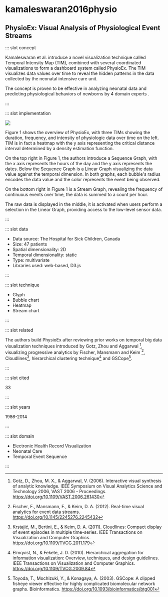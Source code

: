 # kamaleswaran2016physio

## PhysioEx: Visual Analysis of Physiological Event Streams

<Paper>

::: slot concept

Kamaleswaran et al. introduce a novel visualization technique called Temporal Intensity Map (TIM), combined with several coordinated visualizations to form a dashboard system called PhysioEx. The TIM visualizes data values over time to reveal the hidden patterns in the data collected by the neonatal intensive care unit.

The concept is proven to be effective in analyzing neonatal data and predicting physiological behaviors of newborns by 4 domain experts .

:::

::: slot implementation

![](https://share.henry.wang/K7k66y/MTJM2HkEF6+)

Figure 1 shows the overview of PhysioEx, with three TIMs showing the duration, frequency, and intensity of physiologic data over time on the left. TIM is in fact a heatmap with the y axis representing the critical distance interval determined by a density estimation function.

On the top right in Figure 1, the authors introduce a Sequence Graph, with the x axis represents the hours of the day and the y axis represents the dates. Below the Sequence Graph is a Linear Graph visualizing the data value against the temporal dimension. In both graphs, each bubble's radius encodes the data value and the color represents the event being observed.

On the bottom right in Figure 1 is a Stream Graph, revealing the frequency of continuous events over time, the data is summed to a count per hour.

The raw data is displayed in the middle, it is activated when users perform a selection in the Linear Graph, providing access to the low-level sensor data.

:::

::: slot data

- Data source: The Hospital for Sick Children, Canada
- Size: 47 patients
- Spatial dimensionality: 2D
- Temporal dimensionality: static
- Type: multivariate
- Libraries used: web-based, D3.js

:::

::: slot technique

- Glyph
- Bubble chart
- Heatmap
- Stream chart

:::

::: slot related

The authors build PhysioEx after reviewing prior works on temporal big data visualization techniques introduced by Gotz, Zhou and Aggarwal [^P1], visualizing progressive analytics by Fischer, Mansmann and Keim [^P2], Cloudlines[^Cloudlines], hierarchical clustering technique[^H1] and GSCope[^GSCope].

:::

::: slot cited

33

:::

::: slot years

1986-2014

:::

::: slot domain

- Electronic Health Record Visualization
- Neonatal Care
- Temporal Event Sequence

:::

</Paper>

[^P1]: Gotz, D., Zhou, M. X., & Aggarwal, V. (2006). Interactive visual synthesis of analytic knowledge. IEEE Symposium on Visual Analytics Science and Technology 2006, VAST 2006 - Proceedings. https://doi.org/10.1109/VAST.2006.261430

[^P2]: Fischer, F., Mansmann, F., & Keim, D. A. (2012). Real-time visual analytics for event data streams. https://doi.org/10.1145/2245276.2245432

[^Cloudlines]: Krstajić, M., Bertini, E., & Keim, D. A. (2011). Cloudlines: Compact display of event episodes in multiple time-series. IEEE Transactions on Visualization and Computer Graphics. https://doi.org/10.1109/TVCG.2011.179

[^H1]: Elmqvist, N., & Fekete, J. D. (2010). Hierarchical aggregation for information visualization: Overview, techniques, and design guidelines. IEEE Transactions on Visualization and Computer Graphics. https://doi.org/10.1109/TVCG.2009.84

[^GSCope]: Toyoda, T., Mochizuki, Y., & Konagaya, A. (2003). GSCope: A clipped fisheye viewer effective for highly complicated biomolecular network graphs. Bioinformatics. https://doi.org/10.1093/bioinformatics/btg001
